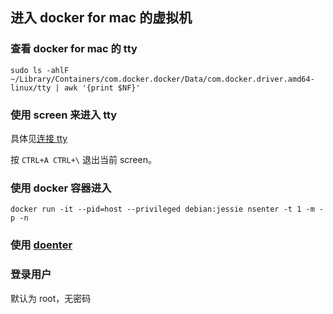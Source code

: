 ## 进入 docker for mac 的虚拟机
### 查看 docker for mac 的 tty

`sudo ls -ahlF ~/Library/Containers/com.docker.docker/Data/com.docker.driver.amd64-linux/tty | awk '{print $NF}'`

### 使用 screen 来进入 tty

具体见[连接 tty](https://github.com/adoyle-h/Today-I-Learned/tree/master/linux/connect-tty.md)

按 `CTRL+A CTRL+\` 退出当前 screen。

### 使用 docker 容器进入

`docker run -it --pid=host --privileged debian:jessie nsenter -t 1 -m -p -n`

### 使用 [doenter](https://github.com/fntlnz/doenter)


### 登录用户

默认为 root，无密码
